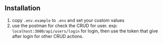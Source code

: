 ## Installation

1. copy `.env.example` to `.env` and set your custom values
2. use the postman for check the CRUD for user. exp: `localhost:3000/api/users/login` for login, then use the token that give after login for other CRUD actions.
